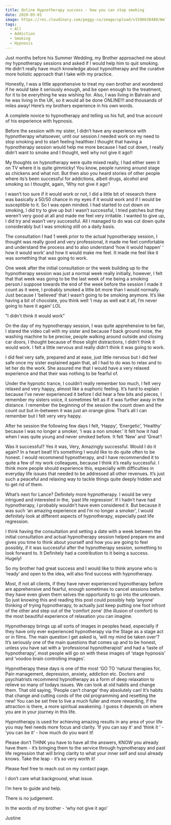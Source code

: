 ```yaml
---
title: Online Hypnotherapy success - how you can stop smoking
date: 2020-05-01
image: https://res.cloudinary.com/peggy-co/image/upload/v1596638480/Well%20Being/brothers_story.min_svuotx.jpg
tags:
  - All
  - Addiction
  - Smoking
  - Hypnosis
---
```

Just months before his Summer Wedding, my Brother approached me about my hypnotherapy sessions and asked if I would help him to 
quit smoking. He didn’t really have much knowledge about hypnotherapy and the curative more holistic approach that I take with 
my practice.

Honestly, I was a little apprehensive to treat my own brother and wondered if he would take it seriously enough, and be open 
enough to the treatment, for it to be everything he was wishing for. Also, I was living in Bahrain and he was living in the UK, 
so it would all be done ONLINE!!! and thousands of miles away!
Here’s my brothers experience in his own words.

A complete novice to hypnotherapy and telling us his full, and true account of his experience with hypnosis.

Before the session with my sister, I didn’t have any experience with hypnotherapy whatsoever, until our session.I needed work 
on my need to stop smoking and to start feeling healthier.I thought that having a hypnotherapy session would help me more because 
I had cut down, I really didn’t want to smoke and I thought, well why not give it ago!!

My thoughts on hypnotherapy were quite mixed really, I had either seen it on TV where it is quite gimmicky! You know, people 
running around stage as chickens and what not. But then also you heard stories of other people where its’s been successful for 
addictions, albeit drugs, alcohol and smoking so I thought, again, ‘Why not give it ago’!

I wasn’t too sure if it would work or not, I did a little bit of research there was basically a 50/50 chance in my eyes if it 
would work and if I would be susceptible to it. So I was open minded. I had started to cut down on smoking, I did try to give 
up but I wasn’t  successful, I tried patches but they weren’t very good at all and made me feel very irritable. I wanted to give 
up, I did try and wasn’t very successful. All I managed to do was cut down quite considerably but I was smoking still on a daily 
basis.

The consultation I had 1 week prior to the actual hypnotherapy session, I thought was really good and very professional, 
it made me feel comfortable and understand the process and to also understand ‘how it would happen’ ‘ how it would work’ and 
how it would make me feel. It made me feel like it was something that was going to work.

One week after the initial consultation or the week building up to the hypnotherapy session was just a normal week really 
initially, however, I felt that that week was going to be the last week of me being a smoking person.I suppose towards the 
end of the week before the session I made it count as it were, I probably smoked a little bit more than I would normally. 
Just because I ‘believed’ that I wasn’t going to be smoking anymore. It’s like having a bit of chocolate, you think well 
‘I may as well eat it all, I’m never going to have it again’ LOL

"I didn't think it would work"

On the day of my hypnotherapy session, I was quite apprehensive to be fair, I stared the video call with my sister and because 
f back ground noise, the washing machine to be precise, people walking around outside and closing car doors, I thought because 
of those slight distractions, I didn’t think it would work. I felt a little nervous and really didn’t think it was going to work. 

I did feel very safe, prepared and at ease, just little nervous but I did feel safe once my sister explained again that, all I 
had to do was to relax and to let her do the work. She assured me that I would have a very relaxed experience and that their was 
nothing to be fearful of.

Under the hypnotic trance, I couldn’t really remember too much, I felt very relaxed and very happy, almost like a euphoric feeling. 
It’s hard to explain because I’ve never experienced it before I did hear a few bits and pieces, I remember my sisters voice, it 
sometimes felt as if it was further away in the distance. I remember the beginning of the session the count down and the count out 
but in-between it was just an orange glow. That’s all I can remember but I felt very very happy.

After he session the following few days I felt, ‘Happy’, ‘Energetic’, ‘Healthy’ because I was no longer a smoker, ‘I was a non smoker.’ 
It felt how it had when I was quite young and never smoked before. It felt ’New’ and ‘Great’!

Was it successful? Yes it was, Very, Amazingly successful. Would I do it again?  In a heart beat! It’s something I would like to do quite 
often to be honest. I would recommend hypnotherapy, and I have recommended it to quite a few of my work colleagues, because I think it’s 
really successful. I think more people should experience this, especially with difficulties in everyday life issues that needed to be addressed 
all other revenues. It’s just such a peaceful and relaxing way to tackle things quite deeply hidden and to get rid of them. 

What’s next for Lance? Definitely more hypnotherapy. I would be very intrigued and interested in the, ‘past life regression’. If I hadn’t 
have had hypnotherapy, I probably wouldn’t have even considered it. But because it was such ‘an amazing experience and I’m no longer a smoker’, 
I would definitely look at different aspects of hypnotherapy, especially past life regression. 

I think having the consultation and setting a date with a week between the initial consultation and actual hypnotherapy session helped prepare 
me and gives you time to think about yourself and how you are going to feel possibly, if it was successful after the hypnotherapy session, something 
to look forward to. It Definitely had a contribution to it being a success. Hugely!

So my brother had great success and I would like to think anyone who is ‘ready’ and open to the idea, will also find success with hypnotherapy. 

Most, if not all clients, if they have never experienced hypnotherapy before are apprehensive and fearful, enough sometimes to cancel sessions before 
they have even given them selves the opportunity to go into the unknown. So just knowing this and reading this post could possibly help ‘anyone’ 
thinking of trying hypnotherapy, to actually just keep putting one foot infront of the other and step out of the ‘comfort zone’ 
(the illusion of comfort) to the most beautiful experience of relaxation you can imagine.

Hypnotherapy brings up all sorts of images in peoples head, especially if they have only ever experienced hypnotherapy via the Stage as a stage 
act or in films. The main question I get asked is, ‘will my mind be taken over’? It’s seriously one of the main questions that comes up and to be 
honest, unless you have sat with a ‘professional hypnotherapist’ and had a ‘taste of hypnotherapy’, most people will go on with these images of 
‘stage hypnosis’ and ‘voodoo brain controlling images’.

Hypnotherapy these days is one of the most ‘GO TO ‘natural therapies for, Pain management, depression, anxiety, addiction etc. Doctors and 
psychiatrists recommend hypnotherapy as a form of deep relaxation to relieve so many of todays issues. We can look at old habits and change them. 
That old saying, ‘People can’t change’ they absolutely can! It’s habits that change and cutting cords of the old programming and resetting the new! 
You can be set free to live a much fuller and more rewarding, if the attraction is there, a more spiritual awakening. I guess it depends on where 
you are in your journey in this life. 

Hypnotherapy is used for achieving amazing results in any area of your life you may feel needs more focus and clarity. ‘If you can say it’ and 
‘think it ‘ - ‘you can be it’ - how much do you want it!

Please don’t THINK you have to have all the answers, KNOW you already have them -  it’s bringing them to the service through hypnotherapy and 
past life regression that will bring clarity to what your inner self and soul already knows. Take the leap - it’s so very worth it!

Please feel free to reach out on my contact page.

I don’t care what background, what issue.

I’m here to guide and help.

There is no judgement. 

In the words of my brother - ‘why not give it ago’

Justine